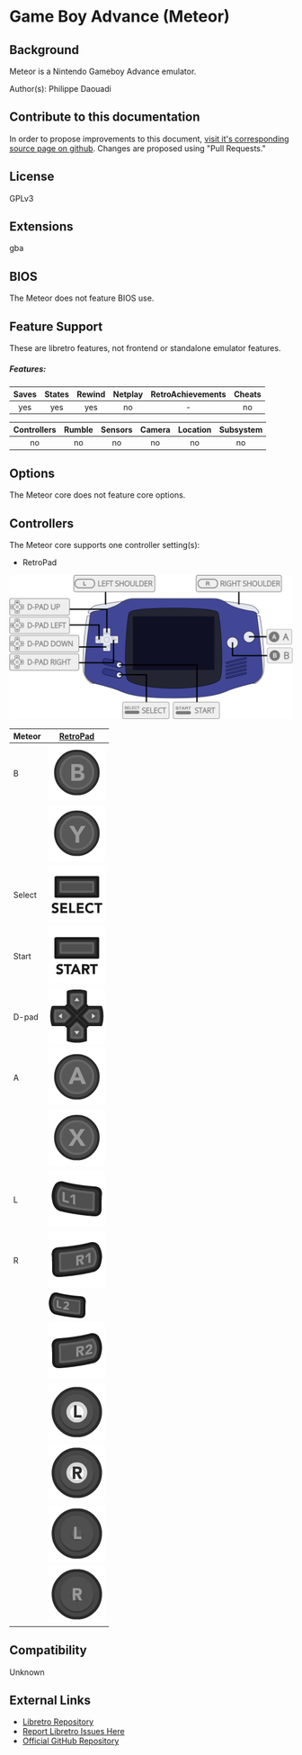 # Game Boy Advance (Meteor)

## Background

Meteor is a Nintendo Gameboy Advance emulator.

Author(s): Philippe Daouadi

## Contribute to this documentation

In order to propose improvements to this document, [visit it's corresponding source page on github](https://github.com/libretro/docs/tree/master/docs/library/meteor.md). Changes are proposed using "Pull Requests."

## License

GPLv3

## Extensions

gba

## BIOS

The Meteor does not feature BIOS use.

## Feature Support

These are libretro features, not frontend or standalone emulator features.

##### Features:

| Saves | States      | Rewind | Netplay | RetroAchievements | Cheats |
|:-----:|:-----------:|:------:|:-------:|:-----------------:|:------:|
| yes   |   yes       | yes    |  no     |        -          |  no    |

| Controllers     | Rumble | Sensors | Camera | Location | Subsystem     |
|:---------------:|:------:|:-------:|:------:|:--------:|:-------------:|
|      no         |   no   |   no    |  no    |   no     |      no       |

## Options

The Meteor core does not feature core options.

## Controllers

The Meteor core supports one controller setting(s):

* RetroPad

![meteor_retropad](images/Controllers/meteor_retropad.png)

|  Meteor   | [RetroPad](RetroPad)                                           |
|-----------|----------------------------------------------------------------|
| B         | ![RetroPad_B](images/RetroPad/Retro_B_Round.png)               |
|           | ![RetroPad_Y](images/RetroPad/Retro_Y_Round.png)               |
| Select    | ![RetroPad_Select](images/RetroPad/Retro_Select.png)           |
| Start     | ![RetroPad_Start](images/RetroPad/Retro_Start.png)             |
| D-pad     | ![RetroPad_Dpad](images/RetroPad/Retro_Dpad.png)               |    
| A         | ![RetroPad_A](images/RetroPad/Retro_A_Round.png)               |
|           | ![RetroPad_X](images/RetroPad/Retro_X_Round.png)               |
| L         | ![RetroPad_L1](images/RetroPad/Retro_L1.png)                   |
| R         | ![RetroPad_R1](images/RetroPad/Retro_R1.png)                   |
|           | ![RetroPad_L2](images/RetroPad/Retro_L2_Temp.png)              |
|           | ![RetroPad_R2](images/RetroPad/Retro_R2.png)                   |
|           | ![RetroPad_L3](images/RetroPad/Retro_L3.png)                   |
|           | ![RetroPad_R3](images/RetroPad/Retro_R3.png)                   |
|           | ![RetroPad_Left_Stick](images/RetroPad/Retro_Left_Stick.png)   |
|           | ![RetroPad_Right_Stick](images/RetroPad/Retro_Right_Stick.png) |

## Compatibility

Unknown

## External Links
 
* [Libretro Repository](https://github.com/libretro/meteor-libretro)
* [Report Libretro Issues Here](https://github.com/libretro/libretro-meta/issues)
* [Official GitHub Repository](https://github.com/blastrock/meteor)
